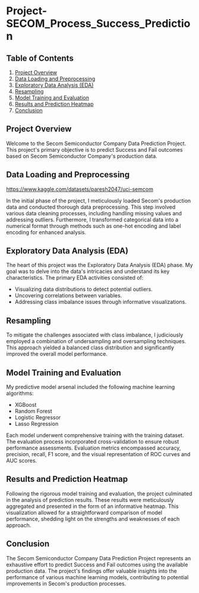 # Project-SECOM_Process_Success_Prediction

## Table of Contents

1. [Project Overview](#project-overview)
2. [Data Loading and Preprocessing](#data-loading-and-preprocessing)
3. [Exploratory Data Analysis (EDA)](#exploratory-data-analysis-eda)
4. [Resampling](#resampling)
5. [Model Training and Evaluation](#model-training-and-evaluation)
6. [Results and Prediction Heatmap](#results-and-prediction-heatmap)
7. [Conclusion](#conclusion)
   
## Project Overview

Welcome to the Secom Semiconductor Company Data Prediction Project. This project's primary objective is to predict Success and Fail outcomes based on Secom Semiconductor Company's production data.

## Data Loading and Preprocessing
https://www.kaggle.com/datasets/paresh2047/uci-semcom

In the initial phase of the project, I meticulously loaded Secom's production data and conducted thorough data preprocessing. This step involved various data cleaning processes, including handling missing values and addressing outliers. Furthermore, I transformed categorical data into a numerical format through methods such as one-hot encoding and label encoding for enhanced analysis.

## Exploratory Data Analysis (EDA)

The heart of this project was the Exploratory Data Analysis (EDA) phase. My goal was to delve into the data's intricacies and understand its key characteristics. The primary EDA activities consisted of:

- Visualizing data distributions to detect potential outliers.
- Uncovering correlations between variables.
- Addressing class imbalance issues through informative visualizations.

## Resampling

To mitigate the challenges associated with class imbalance, I judiciously employed a combination of undersampling and oversampling techniques. This approach yielded a balanced class distribution and significantly improved the overall model performance.

## Model Training and Evaluation

My predictive model arsenal included the following machine learning algorithms:

- XGBoost
- Random Forest
- Logistic Regressor
- Lasso Regression

Each model underwent comprehensive training with the training dataset. The evaluation process incorporated cross-validation to ensure robust performance assessments. Evaluation metrics encompassed accuracy, precision, recall, F1 score, and the visual representation of ROC curves and AUC scores.

## Results and Prediction Heatmap

Following the rigorous model training and evaluation, the project culminated in the analysis of prediction results. These results were meticulously aggregated and presented in the form of an informative heatmap. This visualization allowed for a straightforward comparison of model performance, shedding light on the strengths and weaknesses of each approach.

## Conclusion

The Secom Semiconductor Company Data Prediction Project represents an exhaustive effort to predict Success and Fail outcomes using the available production data. The project's findings offer valuable insights into the performance of various machine learning models, contributing to potential improvements in Secom's production processes.
